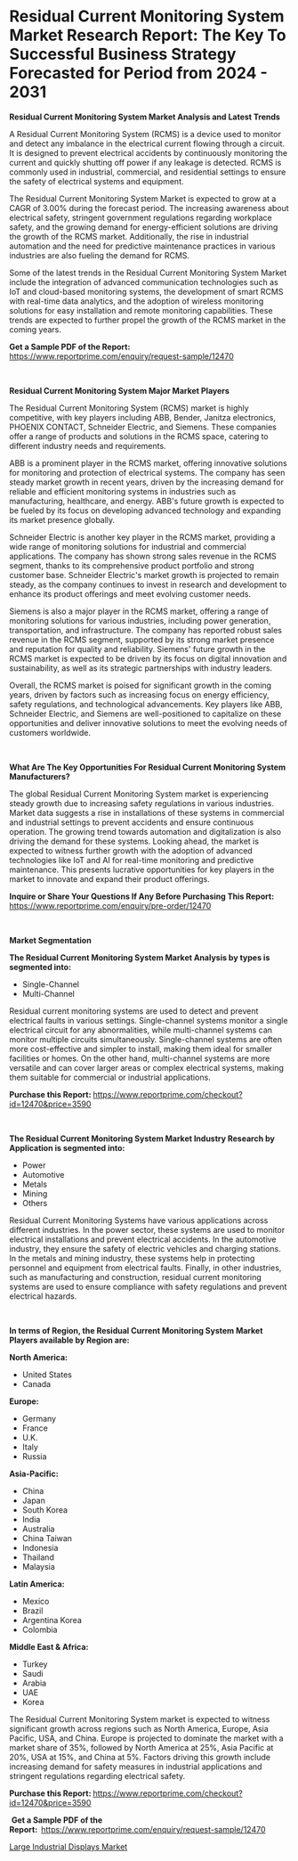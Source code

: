 <p><h1>Residual Current Monitoring System Market Research Report: The Key To Successful Business Strategy Forecasted for Period from 2024 - 2031</h1></p><p><strong>Residual Current Monitoring System Market Analysis and Latest Trends</strong></p>
<p><p>A Residual Current Monitoring System (RCMS) is a device used to monitor and detect any imbalance in the electrical current flowing through a circuit. It is designed to prevent electrical accidents by continuously monitoring the current and quickly shutting off power if any leakage is detected. RCMS is commonly used in industrial, commercial, and residential settings to ensure the safety of electrical systems and equipment.</p><p>The Residual Current Monitoring System Market is expected to grow at a CAGR of 3.00% during the forecast period. The increasing awareness about electrical safety, stringent government regulations regarding workplace safety, and the growing demand for energy-efficient solutions are driving the growth of the RCMS market. Additionally, the rise in industrial automation and the need for predictive maintenance practices in various industries are also fueling the demand for RCMS.</p><p>Some of the latest trends in the Residual Current Monitoring System Market include the integration of advanced communication technologies such as IoT and cloud-based monitoring systems, the development of smart RCMS with real-time data analytics, and the adoption of wireless monitoring solutions for easy installation and remote monitoring capabilities. These trends are expected to further propel the growth of the RCMS market in the coming years.</p></p>
<p><strong>Get a Sample PDF of the Report:&nbsp;</strong> <a href="https://www.reportprime.com/enquiry/request-sample/12470">https://www.reportprime.com/enquiry/request-sample/12470</a></p>
<p>&nbsp;</p>
<p><strong>Residual Current Monitoring System Major Market Players</strong></p>
<p><p>The Residual Current Monitoring System (RCMS) market is highly competitive, with key players including ABB, Bender, Janitza electronics, PHOENIX CONTACT, Schneider Electric, and Siemens. These companies offer a range of products and solutions in the RCMS space, catering to different industry needs and requirements.</p><p>ABB is a prominent player in the RCMS market, offering innovative solutions for monitoring and protection of electrical systems. The company has seen steady market growth in recent years, driven by the increasing demand for reliable and efficient monitoring systems in industries such as manufacturing, healthcare, and energy. ABB's future growth is expected to be fueled by its focus on developing advanced technology and expanding its market presence globally.</p><p>Schneider Electric is another key player in the RCMS market, providing a wide range of monitoring solutions for industrial and commercial applications. The company has shown strong sales revenue in the RCMS segment, thanks to its comprehensive product portfolio and strong customer base. Schneider Electric's market growth is projected to remain steady, as the company continues to invest in research and development to enhance its product offerings and meet evolving customer needs.</p><p>Siemens is also a major player in the RCMS market, offering a range of monitoring solutions for various industries, including power generation, transportation, and infrastructure. The company has reported robust sales revenue in the RCMS segment, supported by its strong market presence and reputation for quality and reliability. Siemens' future growth in the RCMS market is expected to be driven by its focus on digital innovation and sustainability, as well as its strategic partnerships with industry leaders.</p><p>Overall, the RCMS market is poised for significant growth in the coming years, driven by factors such as increasing focus on energy efficiency, safety regulations, and technological advancements. Key players like ABB, Schneider Electric, and Siemens are well-positioned to capitalize on these opportunities and deliver innovative solutions to meet the evolving needs of customers worldwide.</p></p>
<p>&nbsp;</p>
<p><strong>What Are The Key Opportunities For Residual Current Monitoring System Manufacturers?</strong></p>
<p><p>The global Residual Current Monitoring System market is experiencing steady growth due to increasing safety regulations in various industries. Market data suggests a rise in installations of these systems in commercial and industrial settings to prevent accidents and ensure continuous operation. The growing trend towards automation and digitalization is also driving the demand for these systems. Looking ahead, the market is expected to witness further growth with the adoption of advanced technologies like IoT and AI for real-time monitoring and predictive maintenance. This presents lucrative opportunities for key players in the market to innovate and expand their product offerings.</p></p>
<p><strong>Inquire or Share Your Questions If Any Before Purchasing This Report:</strong> <a href="https://www.reportprime.com/enquiry/pre-order/12470">https://www.reportprime.com/enquiry/pre-order/12470</a></p>
<p>&nbsp;</p>
<p><strong>Market Segmentation</strong></p>
<p><strong>The Residual Current Monitoring System Market Analysis by types is segmented into:</strong></p>
<p><ul><li>Single-Channel</li><li>Multi-Channel</li></ul></p>
<p><p>Residual current monitoring systems are used to detect and prevent electrical faults in various settings. Single-channel systems monitor a single electrical circuit for any abnormalities, while multi-channel systems can monitor multiple circuits simultaneously. Single-channel systems are often more cost-effective and simpler to install, making them ideal for smaller facilities or homes. On the other hand, multi-channel systems are more versatile and can cover larger areas or complex electrical systems, making them suitable for commercial or industrial applications.</p></p>
<p><strong>Purchase this Report:&nbsp;</strong><a href="https://www.reportprime.com/checkout?id=12470&price=3590">https://www.reportprime.com/checkout?id=12470&price=3590</a></p>
<p>&nbsp;</p>
<p><strong>The Residual Current Monitoring System Market Industry Research by Application is segmented into:</strong></p>
<p><ul><li>Power</li><li>Automotive</li><li>Metals</li><li>Mining</li><li>Others</li></ul></p>
<p><p>Residual Current Monitoring Systems have various applications across different industries. In the power sector, these systems are used to monitor electrical installations and prevent electrical accidents. In the automotive industry, they ensure the safety of electric vehicles and charging stations. In the metals and mining industry, these systems help in protecting personnel and equipment from electrical faults. Finally, in other industries, such as manufacturing and construction, residual current monitoring systems are used to ensure compliance with safety regulations and prevent electrical hazards.</p></p>
<p>&nbsp;</p>
<p><strong>In terms of Region, the Residual Current Monitoring System Market Players available by Region are:</strong></p>
<p>
    <p> <strong> North America: </strong>
        <ul>
            <li>United States</li>
            <li>Canada</li>
        </ul>
        </p> 
    <p> <strong> Europe: </strong>
        <ul>
            <li>Germany</li>
            <li>France</li>
            <li>U.K.</li>
            <li>Italy</li>
            <li>Russia</li>
        </ul>
        </p> 
    <p> <strong> Asia-Pacific: </strong>
        <ul>
            <li>China</li>
            <li>Japan</li>
            <li>South Korea</li>
            <li>India</li>
            <li>Australia</li>
            <li>China Taiwan</li>
            <li>Indonesia</li>
            <li>Thailand</li>
            <li>Malaysia</li>
        </ul>
        </p> 
    <p> <strong> Latin America: </strong>
        <ul>
            <li>Mexico</li>
            <li>Brazil</li>
            <li>Argentina Korea</li>
            <li>Colombia</li>
        </ul>
        </p> 
    <p> <strong> Middle East & Africa: </strong>
        <ul>
            <li>Turkey</li>
            <li>Saudi</li>
            <li>Arabia</li>
            <li>UAE</li>
            <li>Korea</li>
        </ul>
    </p>
    </p>
<p><p>The Residual Current Monitoring System market is expected to witness significant growth across regions such as North America, Europe, Asia Pacific, USA, and China. Europe is projected to dominate the market with a market share of 35%, followed by North America at 25%, Asia Pacific at 20%, USA at 15%, and China at 5%. Factors driving this growth include increasing demand for safety measures in industrial applications and stringent regulations regarding electrical safety.</p></p>
<p><strong>Purchase this Report: </strong><a href="https://www.reportprime.com/checkout?id=12470&price=3590">https://www.reportprime.com/checkout?id=12470&price=3590</a></p>
<p>&nbsp;<strong>Get a Sample PDF of the Report:&nbsp;&nbsp;</strong><a href="https://www.reportprime.com/enquiry/request-sample/12470">https://www.reportprime.com/enquiry/request-sample/12470</a></p>
<p><strong></strong></p>
<p><p><a href="https://view.publitas.com/reportprime-1/large-industrial-displays-market-size-reflecting-a-forecast-till-2031-market-by-type-by-application-and-by-geography/">Large Industrial Displays Market</a></p></p>